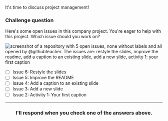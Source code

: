 It's time to discuss project management!

### Challenge question

Here's some open issues in this company project. You're eager to help with this project. Which issue should you work on?

![screenshot of a repository with 5 open issues, none without labels and all opened by @githubteacher. The issues are: restyle the slides, improve the readme, add a caption to an existing slide, add a new slide, activity 1: your first caption](https://user-images.githubusercontent.com/16547949/56059253-a84e5f80-5d31-11e9-8acf-6ff46729019b.png)

- [ ] Issue 6: Restyle the slides
- [ ] Issue 5: Improve the README
- [ ] Issue 4: Add a caption to an existing slide
- [ ] Issue 3: Add a new slide
- [ ] Issue 2: Activity 1: Your first caption

<hr>
<h3 align="center">I'll respond when you check one of the answers above.</h3>